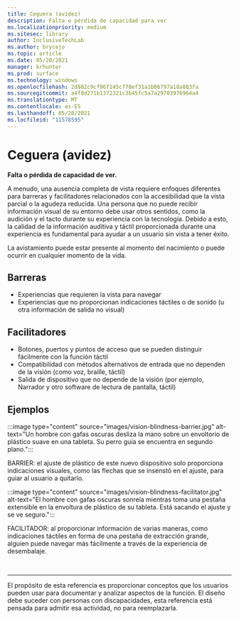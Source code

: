 ```yaml
---
title: Ceguera (avidez)
description: Falta o pérdida de capacidad para ver
ms.localizationpriority: medium
ms.sitesec: library
author: InclusiveTechLab
ms.author: brycejo
ms.topic: article
ms.date: 05/20/2021
manager: krhunter
ms.prod: surface
ms.technology: windows
ms.openlocfilehash: 2d882c9cf96f145c778ef31a1b06797a18a883fa
ms.sourcegitcommit: a4f8d271b1372321c3b45fc5a7a29703976964a4
ms.translationtype: MT
ms.contentlocale: es-ES
ms.lasthandoff: 05/20/2021
ms.locfileid: "11578595"
---
```

# <a name="blindness-sightlessness"></a>Ceguera (avidez)

**Falta o pérdida de capacidad de ver.**

A menudo, una ausencia completa de vista requiere enfoques diferentes para barreras y facilitadores relacionados con la accesibilidad que la vista parcial o la agudeza reducida. Una persona que no puede recibir información visual de su entorno debe usar otros sentidos, como la audición y el tacto durante su experiencia con la tecnología. Debido a esto, la calidad de la información auditiva y táctil proporcionada durante una experiencia es fundamental para ayudar a un usuario sin vista a tener éxito. 

La avistamiento puede estar presente al momento del nacimiento o puede ocurrir en cualquier momento de la vida.

## <a name="barriers"></a>Barreras
* Experiencias que requieren la vista para navegar
* Experiencias que no proporcionan indicaciones táctiles o de sonido (u otra información de salida no visual)

## <a name="facilitators"></a>Facilitadores
* Botones, puertos y puntos de acceso que se pueden distinguir fácilmente con la función táctil
* Compatibilidad con métodos alternativos de entrada que no dependen de la visión (como voz, braille, táctil)
* Salida de dispositivo que no depende de la visión (por ejemplo, Narrador y otro software de lectura de pantalla, táctil)

## <a name="examples"></a>Ejemplos

:::image type="content" source="images/vision-blindness-barrier.jpg" alt-text="Un hombre con gafas oscuras desliza la mano sobre un envoltorio de plástico suave en una tableta. Su perro guía se encuentra en segundo plano.":::

BARRIER: el ajuste de plástico de este nuevo dispositivo solo proporciona indicaciones visuales, como las flechas que se insenstó en el ajuste, para guiar al usuario a quitarlo.

:::image type="content" source="images/vision-blindness-facilitator.jpg" alt-text="El hombre con gafas oscuras sonreía mientras toma una pestaña extensible en la envoltura de plástico de su tableta. Está sacando el ajuste y se ve seguro.":::

FACILITADOR: al proporcionar información de varias maneras, como indicaciones táctiles en forma de una pestaña de extracción grande, alguien puede navegar más fácilmente a través de la experiencia de desembalaje.

&nbsp;

[comment]: # (Instrucción Footer)
___
El propósito de esta referencia es proporcionar conceptos que los usuarios pueden usar para documentar y analizar aspectos de la función. El diseño debe suceder con personas con discapacidades, esta referencia está pensada para admitir esa actividad, no para reemplazarla. 